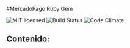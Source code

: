 #MercadoPago Ruby Gem

![MIT licensed](https://img.shields.io/badge/license-MIT-blue.svg)
![Build Status](https://travis-ci.org/mercadopago/px-ruby.svg?branch=master)
![Code Climate](https://codeclimate.com/github/mercadopago/px-ruby/badges/gpa.svg)

## Contenido:
